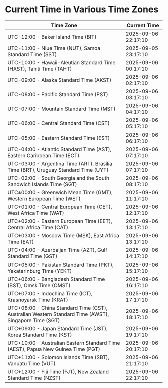 # Current Time in Various Time Zones

| Time Zone | Current Time |
|-----------|--------------|
| UTC-12:00 - Baker Island Time (BIT) | 2025-09-06 22:17:10 |
| UTC-11:00 - Niue Time (NUT), Samoa Standard Time (SST) | 2025-09-05 23:17:10 |
| UTC-10:00 - Hawaii-Aleutian Standard Time (HAST), Tahiti Time (TAHT) | 2025-09-06 00:17:10 |
| UTC-09:00 - Alaska Standard Time (AKST) | 2025-09-06 02:17:10 |
| UTC-08:00 - Pacific Standard Time (PST) | 2025-09-06 03:17:10 |
| UTC-07:00 - Mountain Standard Time (MST) | 2025-09-06 04:17:10 |
| UTC-06:00 - Central Standard Time (CST) | 2025-09-06 05:17:10 |
| UTC-05:00 - Eastern Standard Time (EST) | 2025-09-06 06:17:10 |
| UTC-04:00 - Atlantic Standard Time (AST), Eastern Caribbean Time (ECT) | 2025-09-06 07:17:10 |
| UTC-03:00 - Argentina Time (ART), Brasília Time (BRT), Uruguay Standard Time (UYT) | 2025-09-06 07:17:10 |
| UTC-02:00 - South Georgia and the South Sandwich Islands Time (SGT) | 2025-09-06 08:17:10 |
| UTC±00:00 - Greenwich Mean Time (GMT), Western European Time (WET) | 2025-09-06 11:17:10 |
| UTC+01:00 - Central European Time (CET), West Africa Time (WAT) | 2025-09-06 12:17:10 |
| UTC+02:00 - Eastern European Time (EET), Central Africa Time (CAT) | 2025-09-06 13:17:10 |
| UTC+03:00 - Moscow Time (MSK), East Africa Time (EAT) | 2025-09-06 13:17:10 |
| UTC+04:00 - Azerbaijan Time (AZT), Gulf Standard Time (GST) | 2025-09-06 14:17:10 |
| UTC+05:00 - Pakistan Standard Time (PKT), Yekaterinburg Time (YEKT) | 2025-09-06 15:17:10 |
| UTC+06:00 - Bangladesh Standard Time (BST), Omsk Time (OMST) | 2025-09-06 16:17:10 |
| UTC+07:00 - Indochina Time (ICT), Krasnoyarsk Time (KRAT) | 2025-09-06 17:17:10 |
| UTC+08:00 - China Standard Time (CST), Australian Western Standard Time (AWST), Singapore Time (SGT) | 2025-09-06 18:17:10 |
| UTC+09:00 - Japan Standard Time (JST), Korea Standard Time (KST) | 2025-09-06 19:17:10 |
| UTC+10:00 - Australian Eastern Standard Time (AEST), Papua New Guinea Time (PGT) | 2025-09-06 20:17:10 |
| UTC+11:00 - Solomon Islands Time (SBT), Vanuatu Time (VUT) | 2025-09-06 21:17:10 |
| UTC+12:00 - Fiji Time (FJT), New Zealand Standard Time (NZST) | 2025-09-06 22:17:10 |
